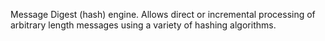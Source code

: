 Message Digest (hash) engine. Allows direct or incremental processing of
arbitrary length messages using a variety of hashing algorithms.
